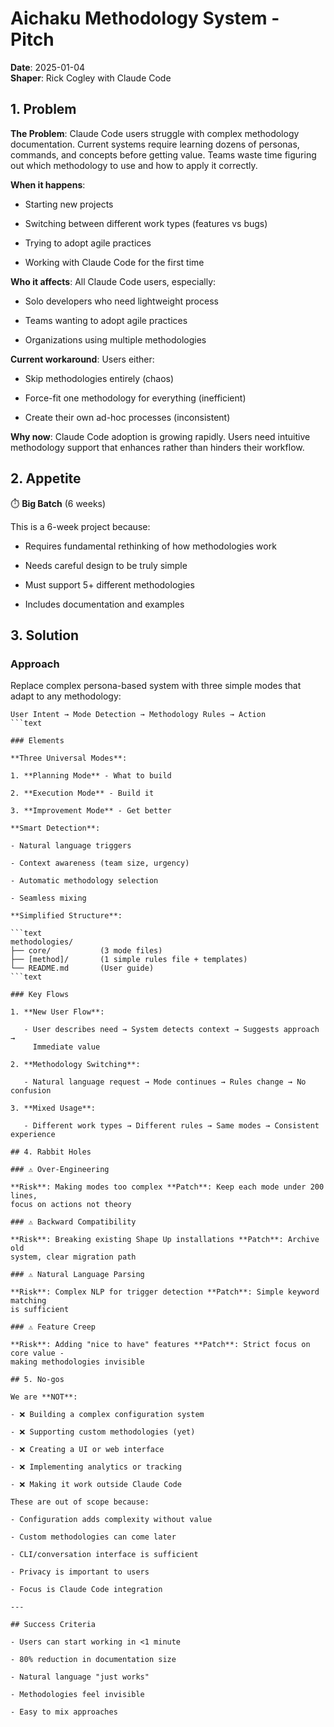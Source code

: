 # Aichaku Methodology System - Pitch

**Date**: 2025-01-04\
**Shaper**: Rick Cogley with Claude Code

## 1. Problem

**The Problem**: Claude Code users struggle with complex methodology
documentation. Current systems require learning dozens of personas, commands,
and concepts before getting value. Teams waste time figuring out which
methodology to use and how to apply it correctly.

**When it happens**:

- Starting new projects

- Switching between different work types (features vs bugs)

- Trying to adopt agile practices

- Working with Claude Code for the first time

**Who it affects**: All Claude Code users, especially:

- Solo developers who need lightweight process

- Teams wanting to adopt agile practices

- Organizations using multiple methodologies

**Current workaround**: Users either:

- Skip methodologies entirely (chaos)

- Force-fit one methodology for everything (inefficient)

- Create their own ad-hoc processes (inconsistent)

**Why now**: Claude Code adoption is growing rapidly. Users need intuitive
methodology support that enhances rather than hinders their workflow.

## 2. Appetite

⏱️ **Big Batch** (6 weeks)

This is a 6-week project because:

- Requires fundamental rethinking of how methodologies work

- Needs careful design to be truly simple

- Must support 5+ different methodologies

- Includes documentation and examples

## 3. Solution

### Approach

Replace complex persona-based system with three simple modes that adapt to any
methodology:

````text
User Intent → Mode Detection → Methodology Rules → Action
```text

### Elements

**Three Universal Modes**:

1. **Planning Mode** - What to build

2. **Execution Mode** - Build it

3. **Improvement Mode** - Get better

**Smart Detection**:

- Natural language triggers

- Context awareness (team size, urgency)

- Automatic methodology selection

- Seamless mixing

**Simplified Structure**:

```text
methodologies/
├── core/           (3 mode files)
├── [method]/       (1 simple rules file + templates)
└── README.md       (User guide)
```text

### Key Flows

1. **New User Flow**:

   - User describes need → System detects context → Suggests approach →
     Immediate value

2. **Methodology Switching**:

   - Natural language request → Mode continues → Rules change → No confusion

3. **Mixed Usage**:

   - Different work types → Different rules → Same modes → Consistent experience

## 4. Rabbit Holes

### ⚠️ Over-Engineering

**Risk**: Making modes too complex **Patch**: Keep each mode under 200 lines,
focus on actions not theory

### ⚠️ Backward Compatibility

**Risk**: Breaking existing Shape Up installations **Patch**: Archive old
system, clear migration path

### ⚠️ Natural Language Parsing

**Risk**: Complex NLP for trigger detection **Patch**: Simple keyword matching
is sufficient

### ⚠️ Feature Creep

**Risk**: Adding "nice to have" features **Patch**: Strict focus on core value -
making methodologies invisible

## 5. No-gos

We are **NOT**:

- ❌ Building a complex configuration system

- ❌ Supporting custom methodologies (yet)

- ❌ Creating a UI or web interface

- ❌ Implementing analytics or tracking

- ❌ Making it work outside Claude Code

These are out of scope because:

- Configuration adds complexity without value

- Custom methodologies can come later

- CLI/conversation interface is sufficient

- Privacy is important to users

- Focus is Claude Code integration

---

## Success Criteria

- Users can start working in <1 minute

- 80% reduction in documentation size

- Natural language "just works"

- Methodologies feel invisible

- Easy to mix approaches
````
